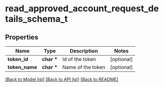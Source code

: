 # read_approved_account_request_details_schema_t

## Properties
Name | Type | Description | Notes
------------ | ------------- | ------------- | -------------
**token_id** | **char \*** | Id of the token | [optional] 
**token_name** | **char \*** | Name of the token | [optional] 

[[Back to Model list]](../README.md#documentation-for-models) [[Back to API list]](../README.md#documentation-for-api-endpoints) [[Back to README]](../README.md)


